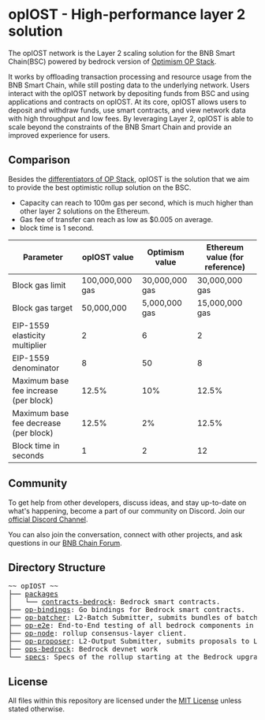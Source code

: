# opIOST - High-performance layer 2 solution

The opIOST network is the Layer 2 scaling solution for the BNB Smart Chain(BSC) powered by bedrock version of [Optimism OP Stack](https://docs.optimism.io/stack/getting-started).

It works by offloading transaction processing and resource usage from the BNB Smart Chain, while still posting data to the underlying network. Users interact with the opIOST network by depositing funds from BSC and using applications and contracts on opIOST. At its core, opIOST allows users to deposit and withdraw funds, use smart contracts, and view network data with high throughput and low fees. By leveraging Layer 2, opIOST is able to scale beyond the constraints of the BNB Smart Chain and provide an improved experience for users.

## Comparison

Besides the [differentiators of OP Stack](https://docs.optimism.io/stack/differences), opIOST is the solution that we aim to provide the best optimistic rollup solution on the BSC.

- Capacity can reach to 100m gas per second, which is much higher than other layer 2 solutions on the Ethereum.
- Gas fee of transfer can reach as low as $0.005 on average.
- block time is 1 second.

| **Parameter**                         | **opIOST value** | **Optimism value** | **Ethereum value (for reference)** |
| ------------------------------------- | --------------- | ------------------ | ---------------------------------- |
| Block gas limit                       | 100,000,000 gas | 30,000,000 gas     | 30,000,000 gas                     |
| Block gas target                      | 50,000,000      | 5,000,000 gas      | 15,000,000 gas                     |
| EIP-1559 elasticity multiplier        | 2               | 6                  | 2                                  |
| EIP-1559 denominator                  | 8               | 50                 | 8                                  |
| Maximum base fee increase (per block) | 12.5%           | 10%                | 12.5%                              |
| Maximum base fee decrease (per block) | 12.5%           | 2%                 | 12.5%                              |
| Block time in seconds                 | 1               | 2                  | 12                                 |

## Community

To get help from other developers, discuss ideas, and stay up-to-date on what's happening, become a part of our community on Discord. Join our [official Discord Channel](https://discord.com/invite/bnbchain).

You can also join the conversation, connect with other projects, and ask questions in our [BNB Chain Forum](https://forum.bnbchain.org/).

## Directory Structure

<pre>
~~ opIOST ~~
├── <a href="./packages">packages</a>
│   └── <a href="./packages/contracts-bedrock">contracts-bedrock</a>: Bedrock smart contracts.
├── <a href="./op-bindings">op-bindings</a>: Go bindings for Bedrock smart contracts.
├── <a href="./op-batcher">op-batcher</a>: L2-Batch Submitter, submits bundles of batches to L1
├── <a href="./op-e2e">op-e2e</a>: End-to-End testing of all bedrock components in Go
├── <a href="./op-node">op-node</a>: rollup consensus-layer client.
├── <a href="./op-proposer">op-proposer</a>: L2-Output Submitter, submits proposals to L1
├── <a href="./ops-bedrock">ops-bedrock</a>: Bedrock devnet work
└── <a href="./specs">specs</a>: Specs of the rollup starting at the Bedrock upgrade
</pre>

## License

All files within this repository are licensed under the [MIT License](https://github.com/bnb-chain/opbnb/blob/master/LICENSE) unless stated otherwise.
